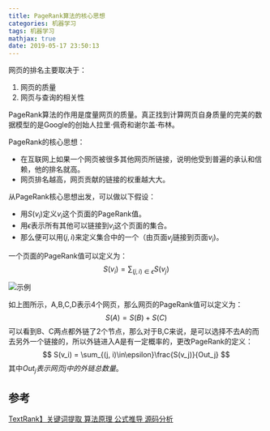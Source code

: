 ```yaml
---
title: PageRank算法的核心思想
categories: 机器学习
tags: 机器学习
mathjax: true
date: 2019-05-17 23:50:13
---
```


网页的排名主要取决于：
1. 网页的质量
2. 网页与查询的相关性

PageRank算法的作用是度量网页的质量。真正找到计算网页自身质量的完美的数据模型的是Google的创始人拉里$\cdot$佩奇和谢尔盖$\cdot$布林。

PageRank的核心思想：
- 在互联网上如果一个网页被很多其他网页所链接，说明他受到普遍的承认和信赖，他的排名就高。
- 网页排名越高，网页贡献的链接的权重越大大。

从PageRank核心思想出发，可以做以下假设：
- 用$S(v_i)$定义$v_i$这个页面的PageRank值。
- 用$\epsilon$表示所有其他可以链接到$v_i$这个页面的集合。
- 那么便可以用$(j,i)$来定义集合中的一个（由页面$v_j$链接到页面$v_i$)。

一个页面的PageRank值可以定义为：
$$
S(v_i) = \sum_{(j, i)\in\epsilon}S(v_j)
$$

![示例](https://upload-images.jianshu.io/upload_images/9966001-797098cb4cbf1dc7.png?imageMogr2/auto-orient/strip%7CimageView2/2/w/1240)

如上图所示，A,B,C,D表示4个网页，那么网页的PageRank值可以定义为：
$$
S(A) = S(B)+S(C)
$$
可以看到B、C两点都外链了2个节点，那么对于B,C来说，是可以选择不去A的而去另外一个链接的，所以外链进入A是有一定概率的，更改PageRank的定义：
$$
S(v_i) = \sum_{(j, i)\in\epsilon}\frac{S(v_j)}{Out_j}
$$
其中$Out_j表示网页j中的外链总数量$。

## 参考
[TextRank】关键词提取 算法原理 公式推导 源码分析]([https://blog.csdn.net/qq_41664845/article/details/82869596](https://blog.csdn.net/qq_41664845/article/details/82869596)
)



